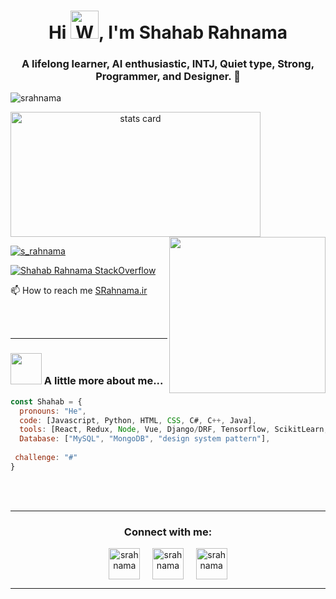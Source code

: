 <h1 align="center">Hi <img src="https://raw.githubusercontent.com/nixin72/nixin72/master/wave.gif" 
         alt="Waving hand animated gif"
         height="45"
         width="45" />, I'm Shahab Rahnama</h1>
<h3 align="center">A lifelong learner, AI enthusiastic, INTJ, Quiet type, Strong, Programmer, and Designer. 💚</h3>

<p align="left"> 
         <img src="https://komarev.com/ghpvc/?username=srahnama&label=Profile%20views&color=0e75b6&style=flat" alt="srahnama" /> </p>
<p>
<a align= "center" href="https://github.com/srahnama">
  <img alt= "stats card" height="200px" width="400" src="https://github-readme-stats.vercel.app/api?username=srahnama&theme=cobalt&show_icons=true&count_private=true" />
  <img align="right" height="250px" width="250" src="https://raw.githubusercontent.com/srahnama/srahnama/main/shahablogo.gif" /> </a>

</p>

<p align="left"> 
         <a href="https://twitter.com/s_rahnama" target="_blank">
                  <img src="https://img.shields.io/twitter/follow/s_rahnama?logo=twitter&style=for-the-badge" alt="s_rahnama" />
         </a> 
         

</p>

[![Shahab Rahnama StackOverflow](https://github-readme-stackoverflow.vercel.app/?userID=8767186&layout=compact&theme=dark)](https://stackoverflow.com/users/8767186/shahab-rahnama)

 📫 How to reach me
<a href="𝚑𝚝𝚝𝚙://SRahnama.ir" target="_blank">
         <span> SRahnama.ir</span>
</a> 

<br><br>
<hr>

### <img src="https://media.giphy.com/media/VgCDAzcKvsR6OM0uWg/giphy.gif" width="50"> A little more about me...  

```javascript
const Shahab = {
  pronouns: "He",
  code: [Javascript, Python, HTML, CSS, C#, C++, Java],
  tools: [React, Redux, Node, Vue, Django/DRF, Tensorflow, ScikitLearn, Docker],
  Database: ["MySQL", "MongoDB", "design system pattern"],
 
 challenge: "#"
}
```
<br><br>
<hr>

<h3 align="center">Connect with me:</h3>
<p align="center">
<a href="https://twitter.com/s_rahnama" target="blank">
         <img align="center" src="https://img.icons8.com/cute-clipart/64/000000/twitter.png" alt="srahnama" height="50" width="50" /></a> &nbsp;&nbsp;&nbsp;
<a href="https://www.linkedin.com/in/s-rahnama/" target="blank">
         <img align="center" src="https://img.icons8.com/cute-clipart/64/000000/linkedin.png" alt="srahnama" height="50" width="50" /></a>&nbsp;&nbsp;&nbsp;&nbsp;
<a href="https://instagram.com/srahnama1" target="blank">
         <img align="center" src="https://img.icons8.com/cute-clipart/64/000000/instagram-new.png" alt="srahnama" height="50" width="50" />
         </a>
</p>

<hr>

<!-- <p align="center">
  <img src="https://github.com/srahnama/srahnama/raw/output/github-contribution-grid-snake.svg" alt="snake"></center>
</p> -->
